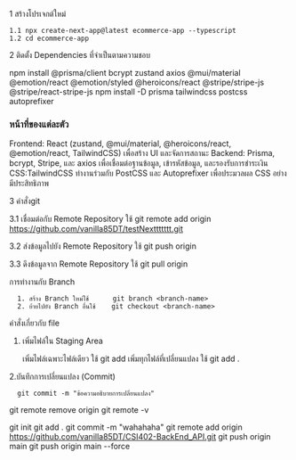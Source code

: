  1 สร้างโปรเจกต์ใหม่

    1.1 npx create-next-app@latest ecommerce-app --typescript
    1.2 cd ecommerce-app

 2 ติดตั้ง Dependencies ที่จำเป็นตามความชอบ
    
   npm install @prisma/client bcrypt zustand axios @mui/material @emotion/react @emotion/styled @heroicons/react @stripe/stripe-js @stripe/react-stripe-js
   npm install -D prisma tailwindcss postcss autoprefixer

   ### หน้าที่ของแต่ละตัว 
   Frontend: React (zustand, @mui/material, @heroicons/react, @emotion/react, TailwindCSS) เพื่อสร้าง UI และจัดการสถานะ
   Backend: Prisma, bcrypt, Stripe, และ axios เพื่อเชื่อมต่อฐานข้อมูล, เข้ารหัสข้อมูล, และรองรับการชำระเงิน
   CSS:TailwindCSS ทำงานร่วมกับ PostCSS และ Autoprefixer เพื่อประมวลผล CSS อย่างมีประสิทธิภาพ

3 คำสั่งgit

  3.1 เชื่อมต่อกับ Remote Repository ใช้  git remote add origin https://github.com/vanilla85DT/testNexttttttt.git

  3.2 ส่งข้อมูลไปยัง Remote Repository ใช้ git push origin <branch>

  3.3 ดึงข้อมูลจาก Remote Repository ใช้ git pull origin <branch>

  การทำงานกับ Branch
     
      1. สร้าง Branch ใหม่ใช้      git branch <branch-name>
      2. ย้ายไปยัง Branch อื่นใช้    git checkout <branch-name>

  คำสั่งเกี่ยวกับ file 
      
   1. เพิ่มไฟล์ใน Staging Area 
      
      เพิ่มไฟล์เฉพาะไฟล์เดียว ใช้ git add <filename>
      เพิ่มทุกไฟล์ที่เปลี่ยนแปลง  ใช้ git add .

   2.บันทึกการเปลี่ยนแปลง (Commit) 

      git commit -m "ข้อความอธิบายการเปลี่ยนแปลง"



git remote remove origin
git remote -v

git init
git add .
git commit -m "wahahaha"
git remote add origin https://github.com/vanilla85DT/CSI402-BackEnd_API.git
git push origin main
git push origin main --force
